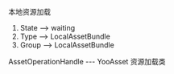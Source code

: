 
本地资源加载

1. State --> waiting
2. Type --> LocalAssetBundle
3. Group --> LocalAssetBundle

AssetOperationHandle --- YooAsset 资源加载类

